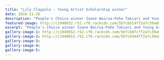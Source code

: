 ```yaml
---
title: "Lily Claypole - Young Artist Scholarship winner"
date: 2018-11-26
description: "People's Choice winner Ioane Wairua-Pohe Takiari and Young Artist Scholarship winner Lily Claypole..."
featured-image: http://c1940652.r52.cf0.rackcdn.com/5bfcb514ff2a7c39a8000d6d/Lily-Claypole-fine-arts-schol-winner-chron-26-nov.jpg
excerpt: "People's Choice winner Ioane Wairua-Pohe Takiari and Young Artist Scholarship winner Lily Claypole."
gallery-image-1: http://c1940652.r52.cf0.rackcdn.com/5bfcb8fcff2a7c39a8000d6f/Lily-Claypole-fine-arts-schol-winner-photo-Fine-Arts-WU-post.jpg
gallery-image-2: http://c1940652.r52.cf0.rackcdn.com/5bfcb944ff2a7c39a8000d71/Lily-Claypole-fine-arts-schol--mikayla-in-background-winner-photo-Fine-Arts-WU-post.jpg
gallery-image-3: 
gallery-image-4: 
gallery-image-5: 
---
```

